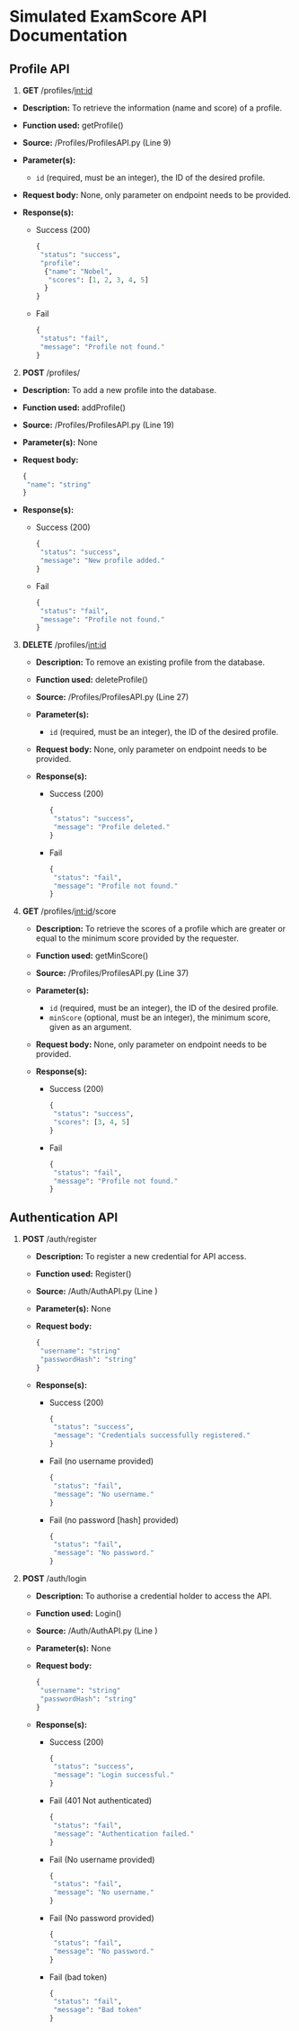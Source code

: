 # Simulated ExamScore API Documentation

## Profile API

1. **GET** /profiles/<int:id>

  - **Description:** To retrieve the information (name and score) of a profile.

  - **Function used:** getProfile()

  - **Source:** /Profiles/ProfilesAPI.py (Line 9)

  - **Parameter(s):** 

    - ```id``` (required, must be an integer), the ID of the desired profile.

  - **Request body:** None, only parameter on endpoint needs to be provided.

  - **Response(s):** 

    - Success (200)

      ```python
      {
       "status": "success", 
       "profile": 
       	{"name": "Nobel", 
       	 "scores": [1, 2, 3, 4, 5]
      	}
      }
      ```

    - Fail

      ```python
      {
       "status": "fail", 
       "message": "Profile not found."
      }
      ```

2. **POST** /profiles/

  - **Description:** To add a new profile into the database.

  - **Function used:** addProfile()

  - **Source:** /Profiles/ProfilesAPI.py (Line 19)

  - **Parameter(s):** None

  - **Request body:** 

    ```python
    {
     "name": "string" 
    }
    ```

  - **Response(s):** 

    - Success (200)

      ```python
      {
       "status": "success", 
       "message": "New profile added."
      }
      ```

    - Fail

      ```python
      {
       "status": "fail", 
       "message": "Profile not found."
      }
      ```

3. **DELETE** /profiles/<int:id>

   - **Description:** To remove an existing profile from the database.

   - **Function used:** deleteProfile()

   - **Source:** /Profiles/ProfilesAPI.py (Line 27)

   - **Parameter(s):** 

     - ```id``` (required, must be an integer), the ID of the desired profile.

   - **Request body:** None, only parameter on endpoint needs to be provided.

   - **Response(s):** 

     - Success (200)

       ```python
       {
        "status": "success", 
        "message": "Profile deleted."
       }
       ```

     - Fail

       ```python
       {
        "status": "fail", 
        "message": "Profile not found."
       }
       ```

4. **GET** /profiles/<int:id>/score

   - **Description:** To retrieve the scores of a profile which are greater or equal to the minimum score provided by the requester.

   - **Function used:** getMinScore()

   - **Source:** /Profiles/ProfilesAPI.py (Line 37)

   - **Parameter(s):** 

     - ```id``` (required, must be an integer), the ID of the desired profile.
     - ```minScore``` (optional, must be an integer), the minimum score, given as an argument.

   - **Request body:** None, only parameter on endpoint needs to be provided.

   - **Response(s):** 

     - Success (200)

       ```python
       {
        "status": "success", 
        "scores": [3, 4, 5]
       }
       ```

     - Fail

       ```python
       {
        "status": "fail", 
        "message": "Profile not found."
       }
       ```

## Authentication API

1. **POST** /auth/register

   - **Description:** To register a new credential for API access.

   - **Function used:** Register()

   - **Source:** /Auth/AuthAPI.py (Line )

   - **Parameter(s):** None

   - **Request body:**

     ```python
     {
      "username": "string"
      "passwordHash": "string"
     }
     ```

   - **Response(s):** 

     - Success (200)

       ```python
       {
        "status": "success", 
        "message": "Credentials successfully registered."
       }
       ```

     - Fail (no username provided)

       ```python
       {
        "status": "fail",
        "message": "No username."
       }
       ```

     - Fail (no password [hash] provided)

       ```python
       {
        "status": "fail",
        "message": "No password."
       }
       ```

2. **POST** /auth/login

   - **Description:** To authorise a credential holder to access the API.

   - **Function used:** Login()

   - **Source:** /Auth/AuthAPI.py (Line )

   - **Parameter(s):** None

   - **Request body:**

     ```python
     {
      "username": "string"
      "passwordHash": "string"
     }
     ```

   - **Response(s):** 

     - Success (200)

       ```python
       {
        "status": "success", 
        "message": "Login successful."
       }
       ```

     - Fail (401 Not authenticated)

       ```python
       {
        "status": "fail",
        "message": "Authentication failed."
       }
       ```

     - Fail (No username provided)

       ```python
       {
        "status": "fail",
        "message": "No username."
       }
       ```

     - Fail (No password provided)

       ```python
       {
        "status": "fail",
        "message": "No password."
       }
       ```

     - Fail (bad token)

       ```python
       {
        "status": "fail",
        "message": "Bad token"
       }
       ```

​				

